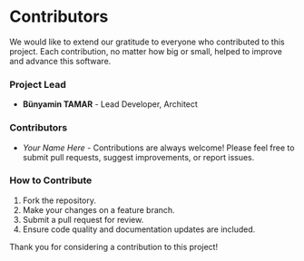 # Contributors

We would like to extend our gratitude to everyone who contributed to this project. Each contribution, no matter how big or small, helped to improve and advance this software.

### Project Lead
- **Bünyamin TAMAR** - Lead Developer, Architect

### Contributors
- *Your Name Here* - Contributions are always welcome! Please feel free to submit pull requests, suggest improvements, or report issues.

### How to Contribute
1. Fork the repository.
2. Make your changes on a feature branch.
3. Submit a pull request for review.
4. Ensure code quality and documentation updates are included.

Thank you for considering a contribution to this project!
